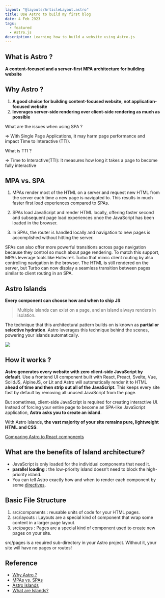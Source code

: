 ```yaml
---
layout: "@layouts/ArticleLayout.astro"
title: Use Astro to build my first blog
date: 4 Feb 2023
tags:
  - featured
  - Astro.js
description: Learning how to build a website using Astro.js
---
```

## What is Astro ?

**A content-focused and a server-first MPA architecture for building website**

## Why Astro ?

1. **A good choice for building content-focused website, not application-focused website**
2. **leverages server-side rendering over client-side rendering as much as possible**


<div class="bg-sky-100 rounded p-4 text-sky-600">

<p>
What are the issues when using SPA ?

=> With Single Page Applications, it may harm page performance and impact Time to Interactive (TTI).

What is TTI ?

=> Time to Interactive(TTI): It measures how long it takes a page to become fully interactive
    
</p>
</div>


## MPA vs. SPA

1. MPAs render most of the HTML on a server and request new HTML from the server each time a new page is navigated to. This results in much faster first load experiences compared to SPAs.
2. SPAs load JavaScript and render HTML locally, offering faster second and subsequent page load experiences once the JavaScript has been loaded in the browser.

3. In SPAs, the router is handled locally and navigation to new pages is accomplished without hitting the server.


<div class="bg-sky-100 rounded p-4 text-sky-600">
<p>
SPAs can also offer more powerful transitions across page navigation because they control so much about page rendering. To match this support, MPAs leverage tools like Hotwire’s Turbo that mimic client routing by also controlling navigation in the browser. The HTML is still rendered on the server, but Turbo can now display a seamless transition between pages similar to client routing in an SPA.
</p>
</div>

## Astro Islands

**Every component can choose how and when to ship JS**


> Multiple islands can exist on a page, and an island always renders in isolation.

The technique that this architectural pattern builds on is known as **partial or selective hydration**. Astro leverages this technique behind the scenes, powering your islands automatically.

![](https://i.imgur.com/Hsqda0o.png)


## How it works ?

**Astro generates every website with zero client-side JavaScript by default**. Use a frontend UI component built with React, Preact, Svelte, Vue, SolidJS, AlpineJS, or Lit and Astro will automatically render it to HTML **ahead of time and then strip out all of the JavaScript**. This keeps every site fast by default by removing all unused JavaScript from the page.

But sometimes, client-side JavaScript is required for creating interactive UI. Instead of forcing your entire page to become an SPA-like JavaScript application, **Astro asks you to create an island**.

With Astro Islands, **the vast majority of your site remains pure, lightweight HTML and CSS**.


[Comparing Astro to React components](https://blog.logrocket.com/understanding-astro-islands-architecture/#astro-islands)


## What are the benefits of Island architecture?

* JavaScript is only loaded for the individual components that need it.
* **parallel loading** : the low-priority island doesn’t need to block the high-priority island.
* You can tell Astro exactly how and when to render each component by some [directives](https://docs.astro.build/en/reference/directives-reference/).


## Basic File Structure

1. src/components : reusable units of code for your HTML pages.
2. src/layouts : Layouts are a special kind of component that wrap some content in a larger page layout. 
3. src/pages : Pages are a special kind of component used to create new pages on your site. 

<div class="bg-yellow-100 rounded p-4 text-amber-900">
<p>
src/pages is a required sub-directory in your Astro project. Without it, your site will have no pages or routes!
</p>
</div>





## Reference

* [Why Astro ?](https://docs.astro.build/en/concepts/why-astro/)
* [MPAs vs. SPAs](https://docs.astro.build/en/concepts/mpa-vs-spa/)
* [Astro Islands](https://docs.astro.build/en/concepts/islands/)
* [What are Islands?](https://www.youtube.com/watch?v=6F-lQe_BzeM&ab_channel=Astro)






